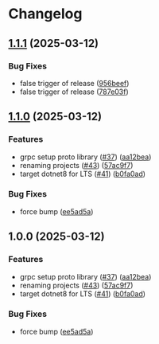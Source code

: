 # Changelog

## [1.1.1](https://github.com/pataruco/singularity-tag-test/compare/next-best-action-api-v1.1.0...next-best-action-api-v1.1.1) (2025-03-12)


### Bug Fixes

* false trigger of release ([956beef](https://github.com/pataruco/singularity-tag-test/commit/956beef5faf2e83b3ca9ff14313f35eef2d5b019))
* false trigger of release ([787e03f](https://github.com/pataruco/singularity-tag-test/commit/787e03f890204ec10a7c24c45e68fc59b7ba52b1))

## [1.1.0](https://github.com/pataruco/singularity-tag-test/compare/next-best-action-api-v1.0.0...next-best-action-api-v1.1.0) (2025-03-12)


### Features

* grpc setup proto library ([#37](https://github.com/pataruco/singularity-tag-test/issues/37)) ([aa12bea](https://github.com/pataruco/singularity-tag-test/commit/aa12bea8d6a7864a00088e5eb5b01dc7b5cc8033))
* renaming projects ([#43](https://github.com/pataruco/singularity-tag-test/issues/43)) ([57ac9f7](https://github.com/pataruco/singularity-tag-test/commit/57ac9f7ac82a0ea3a184978ba423a07aa0d29cc3))
* target dotnet8 for LTS ([#41](https://github.com/pataruco/singularity-tag-test/issues/41)) ([b0fa0ad](https://github.com/pataruco/singularity-tag-test/commit/b0fa0ad05ace1ea15778deb2ec45572859b3aee4))


### Bug Fixes

* force bump ([ee5ad5a](https://github.com/pataruco/singularity-tag-test/commit/ee5ad5ad11d8777bf4fc88a16310a9dbd9ba2f99))

## 1.0.0 (2025-03-12)


### Features

* grpc setup proto library ([#37](https://github.com/pataruco/singularity-tag-test/issues/37)) ([aa12bea](https://github.com/pataruco/singularity-tag-test/commit/aa12bea8d6a7864a00088e5eb5b01dc7b5cc8033))
* renaming projects ([#43](https://github.com/pataruco/singularity-tag-test/issues/43)) ([57ac9f7](https://github.com/pataruco/singularity-tag-test/commit/57ac9f7ac82a0ea3a184978ba423a07aa0d29cc3))
* target dotnet8 for LTS ([#41](https://github.com/pataruco/singularity-tag-test/issues/41)) ([b0fa0ad](https://github.com/pataruco/singularity-tag-test/commit/b0fa0ad05ace1ea15778deb2ec45572859b3aee4))


### Bug Fixes

* force bump ([ee5ad5a](https://github.com/pataruco/singularity-tag-test/commit/ee5ad5ad11d8777bf4fc88a16310a9dbd9ba2f99))

